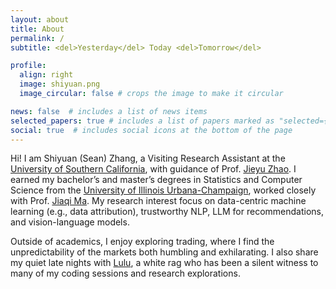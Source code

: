 ```yaml
---
layout: about
title: About
permalink: /
subtitle: <del>Yesterday</del> Today <del>Tomorrow</del>

profile:
  align: right
  image: shiyuan.png
  image_circular: false # crops the image to make it circular

news: false  # includes a list of news items
selected_papers: true # includes a list of papers marked as "selected={true}"
social: true  # includes social icons at the bottom of the page
---
```


Hi! I am Shiyuan (Sean) Zhang, a Visiting Research Assistant at the [University of Southern California](https://www.usc.edu/), with guidance of Prof. [Jieyu Zhao](https://jyzhao.net/). I earned my bachelor’s and master’s degrees in Statistics and Computer Science from the [University of Illinois Urbana-Champaign](https://illinois.edu/), worked closely with Prof. [Jiaqi Ma](https://jiaqima.github.io/). My research interest focus on data-centric machine learning (e.g., data attribution), trustworthy NLP, LLM for recommendations, and vision-language models.

Outside of academics, I enjoy exploring trading, where I find the unpredictability of the markets both humbling and exhilarating. I also share my quiet late nights with [Lulu](/assets/img/lulu.jpg), a white rag who has been a silent witness to many of my coding sessions and research explorations.

<script type="text/javascript" id="clustrmaps" src="//clustrmaps.com/map_v2.js?d=VCWWBgKqEMgmcCbiQIfHQEbjof7zEBNTXPZDf91Iags&cl=ffffff&w=a"></script>


